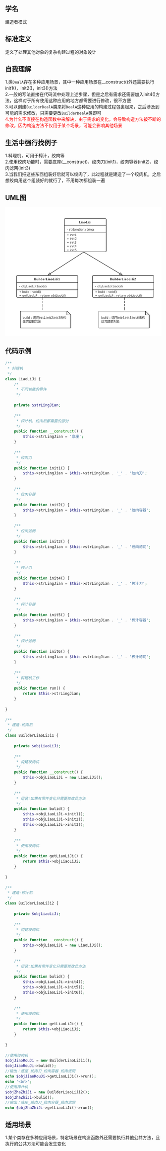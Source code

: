 

## 学名
建造者模式

## 标准定义
定义了处理其他对象的复杂构建过程的对象设计

## 自我理解
1.类<code>DealA</code>存在多种应用场景，其中一种应用场景在__construct()外还需要执行init1()，init2()，init3()方法
<br>
2.一般的写法直接在代码流中处理上述步骤，但是之后有需求还需要加入init4()方法，这样对于所有使用这种应用的地方都需要进行修改，很不方便
<br>
3.可以创建<code>BuilderDealA</code>类来将<code>DealA</code>这种应用的构建过程包裹起来，之后涉及到可能的需求修改，只需要更改<code>BuilderDealA</code>类即可
<br>
<font color='red'>4.为什么不直接在构造函数中来解决，由于需求的变化，会导致构造方法被不断的修改，因为构造方法不仅用于某个场景，可能会影响其他场景</font>

## 生活中强行找例子
1.料理机，可用于榨汁，绞肉等
<br>
2.使用绞肉功能时，需要底座(__construct)，绞肉刀(init1)，绞肉容器(init2)，绞肉滤网(init3)
<br>
3.当我们把这些东西组装好后就可以绞肉了，此过程就是建造了一个绞肉机，之后想绞肉用这个组装好的就行了，不用每次都组装一遍

## UML图
![iamge](https://github.com/beautymyth/skilltree/blob/master/design%20pattern/images/%E5%BB%BA%E9%80%A0%E8%80%85%E6%A8%A1%E5%BC%8F.png)

## 代码示例
```php
/**
 * 料理机
 */
class LiaoLiJi {
    /*
     * 不同功能的零件
     */

    private $strLingJian;

    /**
     * 榨汁机，绞肉机都需要的部分
     */
    public function __construct() {
        $this->strLingJian = '底座';
    }

    /**
     * 绞肉刀
     */
    public function init1() {
        $this->strLingJian = $this->strLingJian . '_' . '绞肉刀';
    }

    /**
     * 绞肉容器
     */
    public function init2() {
        $this->strLingJian = $this->strLingJian . '_' . '绞肉容器';
    }

    /**
     * 绞肉滤网
     */
    public function init3() {
        $this->strLingJian = $this->strLingJian . '_' . '绞肉滤网';
    }

    /**
     * 榨汁刀
     */
    public function init4() {
        $this->strLingJian = $this->strLingJian . '_' . '榨汁刀';
    }

    /**
     * 榨汁容器
     */
    public function init5() {
        $this->strLingJian = $this->strLingJian . '_' . '榨汁容器';
    }

    /**
     * 榨汁滤网
     */
    public function init6() {
        $this->strLingJian = $this->strLingJian . '_' . '榨汁滤网';
    }

    /**
     * 料理机工作
     */
    public function run() {
        return $this->strLingJian;
    }

}

/**
 * 建造-绞肉机
 */
class BuilderLiaoLiJi1 {

    private $objLiaoLiJi;

    /**
     * 构建绞肉机
     */
    public function __construct() {
        $this->objLiaoLiJi = new LiaoLiJi();
    }

    /**
     * 组装:如果有零件变化只需要修改此方法
     */
    public function bulid() {
        $this->objLiaoLiJi->init1();
        $this->objLiaoLiJi->init2();
        $this->objLiaoLiJi->init3();
    }

    /**
     * 使用绞肉机
     */
    public function getLiaoLiJi() {
        return $this->objLiaoLiJi;
    }

}

/**
 * 建造-榨汁机
 */
class BuilderLiaoLiJi2 {

    private $objLiaoLiJi;

    /**
     * 构建绞肉机
     */
    public function __construct() {
        $this->objLiaoLiJi = new LiaoLiJi();
    }

    /**
     * 组装:如果有零件变化只需要修改此方法
     */
    public function bulid() {
        $this->objLiaoLiJi->init4();
        $this->objLiaoLiJi->init5();
        $this->objLiaoLiJi->init6();
    }

    /**
     * 使用绞肉机
     */
    public function getLiaoLiJi() {
        return $this->objLiaoLiJi;
    }

}

//使用绞肉机
$objJiaoRouJi = new BuilderLiaoLiJi1();
$objJiaoRouJi->bulid();
//输出：底座_绞肉刀_绞肉容器_绞肉滤网
echo $objJiaoRouJi->getLiaoLiJi()->run();
echo '<br>';
//使用榨汁机
$objZhaZhiJi = new BuilderLiaoLiJi2();
$objZhaZhiJi->bulid();
//输出：底座_绞肉刀_绞肉容器_绞肉滤网
echo $objZhaZhiJi->getLiaoLiJi()->run();
```

## 适用场景
1.某个类存在多种应用场景，特定场景在构造函数外还需要执行其他公共方法，且执行的公共方法可能会发生变化
